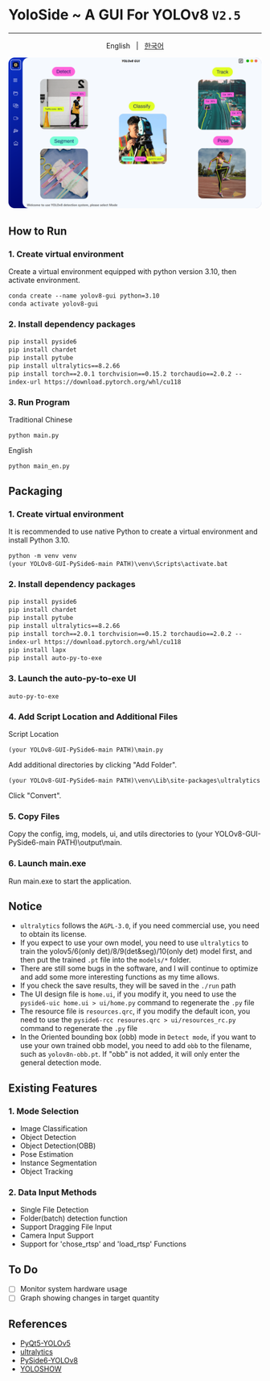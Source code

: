 # YoloSide ~ A GUI For YOLOv8 `V2.5`
---
  <p align="center"> 
  English &nbsp; | &nbsp; <a href="https://github.com/songminkyu/YOLOv8-GUI-PySide6/blob/main/README_ko_kr.md">한국어</a>
 </p>


![](UI_en.png)

## How to Run
### 1. Create virtual environment

Create a virtual environment equipped with python version 3.10, then activate environment. 

```shell
conda create --name yolov8-gui python=3.10
conda activate yolov8-gui
```
### 2. Install dependency packages 

```shell
pip install pyside6
pip install chardet
pip install pytube
pip install ultralytics==8.2.66
pip install torch==2.0.1 torchvision==0.15.2 torchaudio==2.0.2 --index-url https://download.pytorch.org/whl/cu118
```

### 3. Run Program
Traditional Chinese
```shell
python main.py
```
English
```shell
python main_en.py
```

## Packaging
### 1. Create virtual environment

It is recommended to use native Python to create a virtual environment and install Python 3.10.
```shell
python -m venv venv
(your YOLOv8-GUI-PySide6-main PATH)\venv\Scripts\activate.bat
```

### 2. Install dependency packages 

```shell
pip install pyside6
pip install chardet
pip install pytube
pip install ultralytics==8.2.66
pip install torch==2.0.1 torchvision==0.15.2 torchaudio==2.0.2 --index-url https://download.pytorch.org/whl/cu118
pip install lapx
pip install auto-py-to-exe
```

### 3. Launch the auto-py-to-exe UI

```shell
auto-py-to-exe
```

### 4. Add Script Location and Additional Files

Script Location
```shell
(your YOLOv8-GUI-PySide6-main PATH)\main.py
```

Add additional directories by clicking "Add Folder".
```shell
(your YOLOv8-GUI-PySide6-main PATH)\venv\Lib\site-packages\ultralytics
```

Click "Convert".

### 5. Copy Files
Copy the config, img, models, ui, and utils directories to (your YOLOv8-GUI-PySide6-main PATH)\output\main.

### 6. Launch main.exe
Run main.exe to start the application.

## Notice
- `ultralytics` follows the `AGPL-3.0`, if you need commercial use, you need to obtain its license.
- If you expect to use your own model, you need to use `ultralytics` to train the yolov5/6(only det)/8/9(det&seg)/10(only det) model first, and then put the trained `.pt` file into the `models/*` folder.
- There are still some bugs in the software, and I will continue to optimize and add some more interesting functions as my time allows.
- If you check the save results, they will be saved in the `./run` path
- The UI design file is `home.ui`, if you modify it, you need to use the `pyside6-uic home.ui > ui/home.py` command to regenerate the `.py` file
- The resource file is `resources.qrc`, if you modify the default icon, you need to use the `pyside6-rcc resoures.qrc > ui/resources_rc.py` command to regenerate the `.py` file
- In the Oriented bounding box (obb) mode in `Detect mode`, if you want to use your own trained obb model, you need to add `obb` to the filename, such as `yolov8n-obb.pt`. If "obb" is not added, it will only enter the general detection mode.
## Existing Features
### 1. Mode Selection
- Image Classification
- Object Detection
- Object Detection(OBB)
- Pose Estimation
- Instance Segmentation
- Object Tracking
### 2. Data Input Methods
- Single File Detection
- Folder(batch) detection function
- Support Dragging File Input
- Camera Input Support
- Support for 'chose_rtsp' and 'load_rtsp' Functions

## To Do
- [ ] Monitor system hardware usage
- [ ] Graph showing changes in target quantity

## References
- [PyQt5-YOLOv5](https://github.com/Javacr/PyQt5-YOLOv5)
- [ultralytics](https://github.com/ultralytics/ultralytics)
- [PySide6-YOLOv8](https://github.com/Jai-wei/YOLOv8-PySide6-GUI/tree/main)
- [YOLOSHOW](https://github.com/SwimmingLiu/YOLOSHOW/tree/31644373fca58aefcc9dba72a610c92031e5331b)
